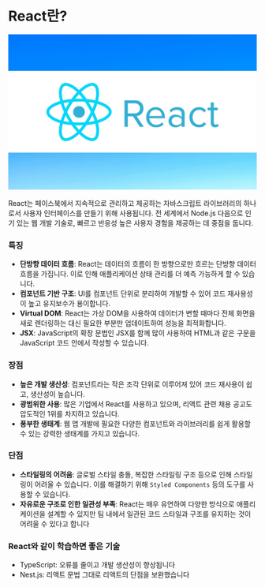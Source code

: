 # React란?

![react](/react/react/react.png)

React는 페이스북에서 지속적으로 관리하고 제공하는 자바스크립트 라이브러리의 하나로서 사용자 인터페이스를 만들기 위해 사용됩니다. 전 세계에서 Node.js 다음으로 인기 있는 웹 개발 기술로, 빠르고 반응성 높은 사용자 경험을 제공하는 데 중점을 둡니다.

### 특징

- **단방향 데이터 흐름**: React는 데이터의 흐름이 한 방향으로만 흐르는 단방향 데이터 흐름을 가집니다. 이로 인해 애플리케이션 상태 관리를 더 예측 가능하게 할 수 있습니다.
- **컴포넌트 기반 구조**: UI를 컴포넌트 단위로 분리하여 개발할 수 있어 코드 재사용성이 높고 유지보수가 용이합니다.
- **Virtual DOM**: React는 가상 DOM을 사용하여 데이터가 변할 때마다 전체 화면을 새로 렌더링하는 대신 필요한 부분만 업데이트하여 성능을 최적화합니다.
- **JSX**: JavaScript의 확장 문법인 JSX를 함께 많이 사용하여 HTML과 같은 구문을 JavaScript 코드 안에서 작성할 수 있습니다.

### 장점

- **높은 개발 생산성**: 컴포넌트라는 작은 조각 단위로 이루어져 있어 코드 재사용이 쉽고, 생산성이 높습니다.
- **광범위한 사용**: 많은 기업에서 React를 사용하고 있으며, 리액트 관련 채용 공고도 압도적인 1위를 차지하고 있습니다.
- **풍부한 생태계**: 웹 앱 개발에 필요한 다양한 컴포넌트와 라이브러리를 쉽게 활용할 수 있는 강력한 생태계를 가지고 있습니다.

### 단점

- **스타일링의 어려움**: 글로벌 스타일 충돌, 복잡한 스타일링 구조 등으로 인해 스타일링이 어려울 수 있습니다. 이를 해결하기 위해 `Styled Components` 등의 도구를 사용할 수 있습니다.
- **자유로운 구조로 인한 일관성 부족**: React는 매우 유연하여 다양한 방식으로 애플리케이션을 설계할 수 있지만 팀 내에서 일관된 코드 스타일과 구조를 유지하는 것이 어려울 수 있다고 합니다

### React와 같이 학습하면 좋은 기술

- TypeScript: 오류를 줄이고 개발 생산성이 향상됩니다
- Nest.js: 리액트 문법 그대로 리액트의 단점을 보완했습니다
